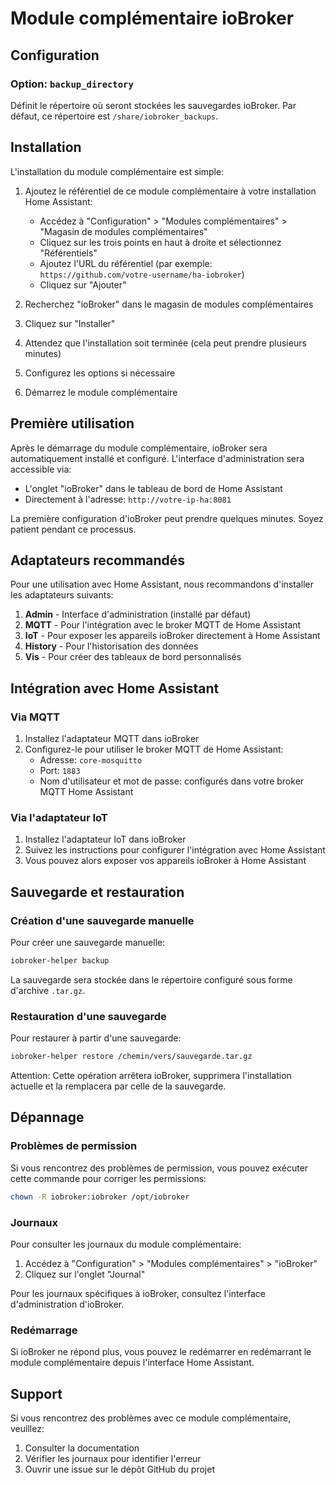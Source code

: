 # Module complémentaire ioBroker

## Configuration

### Option: `backup_directory`

Définit le répertoire où seront stockées les sauvegardes ioBroker. Par défaut, ce répertoire est `/share/iobroker_backups`.

## Installation

L'installation du module complémentaire est simple:

1. Ajoutez le référentiel de ce module complémentaire à votre installation Home Assistant:
   - Accédez à "Configuration" > "Modules complémentaires" > "Magasin de modules complémentaires"
   - Cliquez sur les trois points en haut à droite et sélectionnez "Référentiels"
   - Ajoutez l'URL du référentiel (par exemple: `https://github.com/votre-username/ha-iobroker`)
   - Cliquez sur "Ajouter"

2. Recherchez "ioBroker" dans le magasin de modules complémentaires
3. Cliquez sur "Installer"
4. Attendez que l'installation soit terminée (cela peut prendre plusieurs minutes)
5. Configurez les options si nécessaire
6. Démarrez le module complémentaire

## Première utilisation

Après le démarrage du module complémentaire, ioBroker sera automatiquement installé et configuré. L'interface d'administration sera accessible via:

- L'onglet "ioBroker" dans le tableau de bord de Home Assistant
- Directement à l'adresse: `http://votre-ip-ha:8081`

La première configuration d'ioBroker peut prendre quelques minutes. Soyez patient pendant ce processus.

## Adaptateurs recommandés

Pour une utilisation avec Home Assistant, nous recommandons d'installer les adaptateurs suivants:

1. **Admin** - Interface d'administration (installé par défaut)
2. **MQTT** - Pour l'intégration avec le broker MQTT de Home Assistant
3. **IoT** - Pour exposer les appareils ioBroker directement à Home Assistant
4. **History** - Pour l'historisation des données
5. **Vis** - Pour créer des tableaux de bord personnalisés

## Intégration avec Home Assistant

### Via MQTT

1. Installez l'adaptateur MQTT dans ioBroker
2. Configurez-le pour utiliser le broker MQTT de Home Assistant:
   - Adresse: `core-mosquitto`
   - Port: `1883`
   - Nom d'utilisateur et mot de passe: configurés dans votre broker MQTT Home Assistant

### Via l'adaptateur IoT

1. Installez l'adaptateur IoT dans ioBroker
2. Suivez les instructions pour configurer l'intégration avec Home Assistant
3. Vous pouvez alors exposer vos appareils ioBroker à Home Assistant

## Sauvegarde et restauration

### Création d'une sauvegarde manuelle

Pour créer une sauvegarde manuelle:

```bash
iobroker-helper backup
```

La sauvegarde sera stockée dans le répertoire configuré sous forme d'archive `.tar.gz`.

### Restauration d'une sauvegarde

Pour restaurer à partir d'une sauvegarde:

```bash
iobroker-helper restore /chemin/vers/sauvegarde.tar.gz
```

Attention: Cette opération arrêtera ioBroker, supprimera l'installation actuelle et la remplacera par celle de la sauvegarde.

## Dépannage

### Problèmes de permission

Si vous rencontrez des problèmes de permission, vous pouvez exécuter cette commande pour corriger les permissions:

```bash
chown -R iobroker:iobroker /opt/iobroker
```

### Journaux

Pour consulter les journaux du module complémentaire:

1. Accédez à "Configuration" > "Modules complémentaires" > "ioBroker"
2. Cliquez sur l'onglet "Journal"

Pour les journaux spécifiques à ioBroker, consultez l'interface d'administration d'ioBroker.

### Redémarrage

Si ioBroker ne répond plus, vous pouvez le redémarrer en redémarrant le module complémentaire depuis l'interface Home Assistant.

## Support

Si vous rencontrez des problèmes avec ce module complémentaire, veuillez:

1. Consulter la documentation
2. Vérifier les journaux pour identifier l'erreur
3. Ouvrir une issue sur le dépôt GitHub du projet 